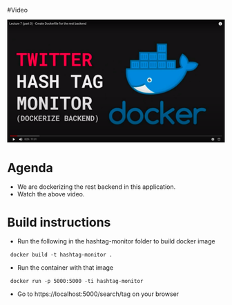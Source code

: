 #Video

[![Watch the video](/day-7-3/lecture-7-3-github.png)](https://youtu.be/0O1NRNdihyk)

# Agenda

- We are dockerizing the rest backend in this application.
- Watch the above video.

# Build instructions

- Run the following in the hashtag-monitor folder to build docker image

```
 docker build -t hashtag-monitor .
```

- Run the container with that image

```
 docker run -p 5000:5000 -ti hashtag-monitor
```

- Go to https://localhost:5000/search/tag on your browser
